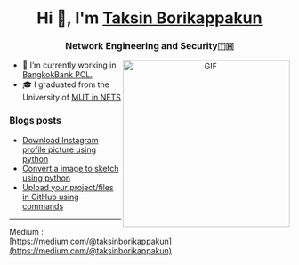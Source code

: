 <h1 align="center"> Hi 👋, I'm <a href="https://github.com/TaksinBo" target="blank"> Taksin Borikappakun</a></h1>
<h3 align="center">Network Engineering and Security🇹🇭</h3>


<a target="_blank" align="center">
  <img align="right" top="500" height="300" width="300" alt="GIF" src="https://media.giphy.com/media/UuTIijN6ih5kzV9nNI/giphy.gif">
</a>

- 🥱 I’m currently working in <a href="https://www.bangkokbank.com/" target="blank">BangkokBank PCL.</a>
- 🎓 I graduated from the University of <a href="http://www.it.mut.ac.th/" target="blank">MUT in NETS</a>

### Blogs posts

<!-- BLOG-POST-LIST:START -->

- [Download Instagram profile picture using python](https://dev.to/100rabhcsmc/instagram-profile-picture-download-using-python-n2j)
- [Convert a image to sketch using python](https://dev.to/100rabhcsmc/convert-a-image-to-sketch-using-python-3ip1)
- [Upload your project/files in GitHub using commands](https://dev.to/100rabhcsmc/upload-your-project-files-in-github-using-commands-1hn8)
<!-- BLOG-POST-LIST:END -->

---

Medium : [https://medium.com/@taksinborikappakun](https://medium.com/@taksinborikappakun)

